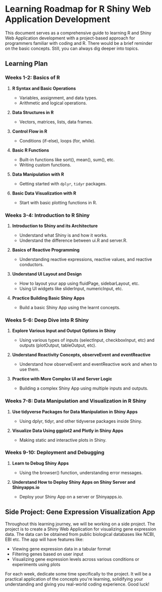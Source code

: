 # Learning Roadmap for R Shiny Web Application Development

This document serves as a comprehensive guide to learning R and Shiny Web Application development with a project-based approach for programmers familiar with coding and R. There would be a brief reminder on the basic concepts. Still, you can always dig deeper into topics.

## Learning Plan

### Weeks 1-2: Basics of R

1. **R Syntax and Basic Operations**
   - Variables, assignment, and data types.
   - Arithmetic and logical operations.

2. **Data Structures in R**
   - Vectors, matrices, lists, data frames.

3. **Control Flow in R**
   - Conditions (if-else), loops (for, while).

4. **Basic R Functions**
   - Built-in functions like sort(), mean(), sum(), etc.
   - Writing custom functions.

5. **Data Manipulation with R**
   - Getting started with `dplyr`, `tidyr` packages.

6. **Basic Data Visualization with R**
   - Start with basic plotting functions in R.

### Weeks 3-4: Introduction to R Shiny

1. **Introduction to Shiny and its Architecture**
   - Understand what Shiny is and how it works.
   - Understand the difference between ui.R and server.R.

2. **Basics of Reactive Programming**
   - Understanding reactive expressions, reactive values, and reactive conductors.

3. **Understand UI Layout and Design**
   - How to layout your app using fluidPage, sidebarLayout, etc.
   - Using UI widgets like sliderInput, numericInput, etc.

4. **Practice Building Basic Shiny Apps**
   - Build a basic Shiny App using the learnt concepts.

### Weeks 5-6: Deep Dive into R Shiny

1. **Explore Various Input and Output Options in Shiny**
   - Using various types of inputs (selectInput, checkboxInput, etc) and outputs (plotOutput, tableOutput, etc).

2. **Understand Reactivity Concepts, observeEvent and eventReactive**
   - Understand how observeEvent and eventReactive work and when to use them.

3. **Practice with More Complex UI and Server Logic**
   - Building a complex Shiny App using multiple inputs and outputs.

### Weeks 7-8: Data Manipulation and Visualization in R Shiny

1. **Use tidyverse Packages for Data Manipulation in Shiny Apps**
   - Using dplyr, tidyr, and other tidyverse packages inside Shiny.

2. **Visualize Data Using ggplot2 and Plotly in Shiny Apps**
   - Making static and interactive plots in Shiny.

### Weeks 9-10: Deployment and Debugging

1. **Learn to Debug Shiny Apps**
   - Using the browser() function, understanding error messages.

2. **Understand How to Deploy Shiny Apps on Shiny Server and Shinyapps.io**
   - Deploy your Shiny App on a server or Shinyapps.io.

## Side Project: Gene Expression Visualization App

Throughout this learning journey, we will be working on a side project. The project is to create a Shiny Web Application for visualizing gene expression data. The data can be obtained from public biological databases like NCBI, EBI etc. The app will have features like:

- Viewing gene expression data in a tabular format
- Filtering genes based on user input
- Visualizing gene expression levels across various conditions or experiments using plots

For each week, dedicate some time specifically to the project. It will be a practical application of the concepts you're learning, solidifying your understanding and giving you real-world coding experience. Good luck!
